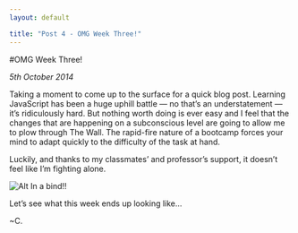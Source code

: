 ```yaml
---
layout: default

title: "Post 4 - OMG Week Three!"
---
```


#OMG Week Three!

*5th October 2014*

Taking a moment to come up to the surface for a quick blog post. Learning JavaScript has been a huge uphill battle — no that’s an understatement — it’s ridiculously hard. But nothing worth doing is ever easy and I feel that the changes that are happening on a subconscious level are going to allow me to plow through The Wall. The rapid-fire nature of a bootcamp forces your mind to adapt quickly to the difficulty of the task at hand. 

Luckily, and thanks to my classmates’ and professor’s support, it doesn’t feel like I’m fighting alone. 

![Alt In a bind!!](http://25.media.tumblr.com/d6ead57facd7f75536f4bd478c28cc62/tumblr_mg813tP02w1rqaiazo1_500.gif) 

Let’s see what this week ends up looking like… 

~C.